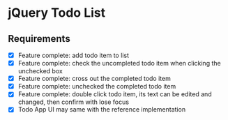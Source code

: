 # jQuery Todo List
## Requirements
- [X] Feature complete: add todo item to list
- [X] Feature complete: check the uncompleted todo item when clicking the unchecked box
- [X] Feature complete: cross out the completed todo item
- [X] Feature complete: unchecked the completed todo item
- [X] Feature complete: double click todo item, its text can be edited and changed, then confirm with lose focus
- [X] Todo App UI may same with the reference implementation